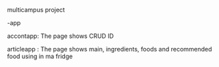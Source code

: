 multicampus project

-app

accontapp:
The page shows CRUD ID

articleapp : 
The page shows main, ingredients, foods and recommended food using in ma fridge

